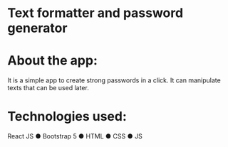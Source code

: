 # Text formatter and password generator
# About the app: 
It is a simple app to create strong passwords in a click. It can manipulate texts that can be used later. 
# Technologies used: 
React JS ● Bootstrap 5 ● HTML ● CSS ● JS
